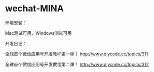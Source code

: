 # wechat-MINA

环境安装：

Mac测试可用，Windows测试可用

开发日记：

全球首个微信应用号开发教程第一弹！
http://www.diycode.cc/topics/311

全球首个微信应用号开发教程第二弹！
http://www.diycode.cc/topics/312

